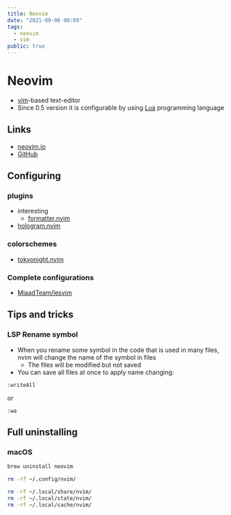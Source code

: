 ```yaml
---
title: Neovim
date: "2021-09-06 00:09"
tags:
  - neovim
  - vim
public: true
---
```


# Neovim

* [vim](vim.md)-based text-editor
* Since 0.5 version it is configurable by using [Lua](Lua.md) programming language

## Links

* [neovim.io](https://neovim.io)
* [GitHub](https://github.com/neovim/neovim)

## Configuring

### plugins

* interesting
  * [formatter.nvim](https://github.com/mhartington/formatter.nvim)
* [hologram.nvim](https://github.com/edluffy/hologram.nvim)

### colorschemes

* [tokyonight.nvim](https://github.com/folke/tokyonight.nvim)

### Complete configurations

- [MiaadTeam/lesvim](https://github.com/MiaadTeam/lesvim)

## Tips and tricks

### LSP Rename symbol

- When you rename some symbol in the code that is used in many files, nvim will change the name of the symbol in files
  - The files will be modified but not saved
- You can save all files at once to apply name changing:

```
:writeAll
```

or

```
:wa
```

## Full uninstalling

### macOS

```bash
brew uninstall neovim
```

```bash
rm -rf ~/.config/nvim/
```

```bash
rm -rf ~/.local/share/nvim/
rm -rf ~/.local/state/nvim/
rm -rf ~/.local/cache/nvim/
```

